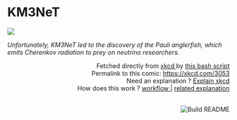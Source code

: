 # <b>KM3NeT</b>

[![](https://imgs.xkcd.com/comics/km3net.png)](https://xkcd.com/3053)

<i>Unfortunately, KM3NeT led to the discovery of the Pauli anglerfish, which emits Cherenkov radiation to prey on neutrino researchers.</i>

<div align="right">
  Fetched directly from
  <a href="https://xkcd.com">
    xkcd
  </a>
  by
  <a href="https://github.com/Vanille-N/Vanille-N/blob/master/fetch">
    this bash script
  </a>
</div>
<div align="right">
  Permalink to this comic:
  <a href="https://xkcd.com/3053">
    https://xkcd.com/3053
  </a>
</div>
<div align="right">
  Need an explanation ?
  <a href="https://www.explainxkcd.com/wiki/index.php/3053">
    Explain xkcd
  </a>
</div>
<div align="right">
  How does this work ?
  <a href="https://github.com/Vanille-N/Vanille-N/blob/master/.github/workflows/build.yml">
    workflow
  </a>
  |
  <a href="https://simonwillison.net/2020/Jul/10/self-updating-profile-readme/">
    related explanation
  </a>
</div><br>

<a href="https://github.com/Vanille-N/Vanille-N/actions"><img src="https://github.com/Vanille-N/Vanille-N/workflows/Build%20README/badge.svg" align="right" alt="Build README"></a>
